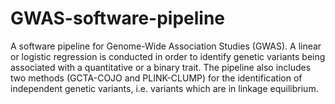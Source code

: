 # GWAS-software-pipeline
A software pipeline for Genome-Wide Association Studies (GWAS).
A linear or logistic regression is conducted in order to identify genetic variants being associated with a quantitative or a binary trait. The pipeline also includes two methods (GCTA-COJO and PLINK-CLUMP) for the identification of independent genetic variants, i.e. variants which are in linkage equilibrium.
